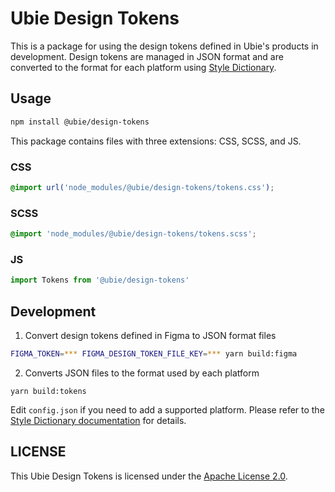 # Ubie Design Tokens

This is a package for using the design tokens defined in Ubie's products in development. Design tokens are managed in JSON format and are converted to the format for each platform using [Style Dictionary](https://amzn.github.io/style-dictionary/).

## Usage

```bash
npm install @ubie/design-tokens
```

This package contains files with three extensions: CSS, SCSS, and JS.

### CSS
```CSS
@import url('node_modules/@ubie/design-tokens/tokens.css');
```

### SCSS
```SCSS
@import 'node_modules/@ubie/design-tokens/tokens.scss';
```

### JS

```js
import Tokens from '@ubie/design-tokens'
```

## Development

1. Convert design tokens defined in Figma to JSON format files

```bash
FIGMA_TOKEN=*** FIGMA_DESIGN_TOKEN_FILE_KEY=*** yarn build:figma
```

2. Converts JSON files to the format used by each platform

```
yarn build:tokens
```

Edit `config.json` if you need to add a supported platform. Please refer to the [Style Dictionary documentation](https://amzn.github.io/style-dictionary/#/config?id=platform) for details.

## LICENSE

This Ubie Design Tokens is licensed under the [Apache License 2.0](https://github.com/ubie-oss/design-tokens/blob/main/LICENSE).